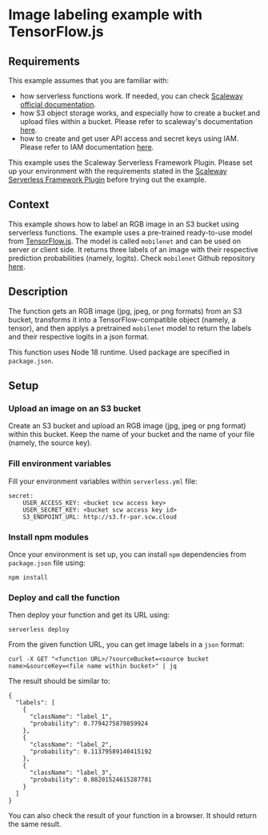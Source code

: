 # Image labeling example with TensorFlow.js

## Requirements

This example assumes that you are familiar with:
 * how serverless functions work. If needed, you can check [Scaleway official documentation](https://www.scaleway.com/en/docs/serverless/functions/quickstart/).
 * how S3 object storage works, and especially how to create a bucket and upload files within a bucket. Please refer to scaleway's documentation [here](https://www.scaleway.com/en/docs/storage/object/quickstart/).
 * how to create and get user API access and secret keys using IAM. Please refer to IAM documentation [here](https://www.scaleway.com/en/docs/identity-and-access-management/iam/concepts/).

This example uses the Scaleway Serverless Framework Plugin. Please set up your environment with the requirements stated in the [Scaleway Serverless Framework Plugin](https://github.com/scaleway/serverless-scaleway-functions) before trying out the example.


## Context

This example shows how to label an RGB image in an S3 bucket using serverless functions. The example uses a pre-trained ready-to-use model from [TensorFlow.js](https://www.tensorflow.org/js/models). The model is called `mobilenet` and can be used on server or client side. It returns three labels of an image with their respective prediction probabilities (namely, logits). Check `mobilenet` Github repository [here](https://github.com/tensorflow/tfjs-models/tree/master/mobilenet).


## Description

The function gets an RGB image (jpg, jpeg, or png formats) from an S3 bucket, transforms it into a TensorFlow-compatible object (namely, a tensor), and then applys a pretrained `mobilenet` model to return the labels and their respective logits in a json format.

This function uses Node 18 runtime. Used package are specified in `package.json`.

## Setup

### Upload an image on an S3 bucket

Create an S3 bucket and upload an RGB image (jpg, jpeg or png format) within this bucket. Keep the name of your bucket and the name of your file (namely, the source key).

### Fill environment variables

Fill your environment variables within `serverless.yml` file:

```
secret:
    USER_ACCESS_KEY: <bucket scw access key>
    USER_SECRET_KEY: <bucket scw access key id>
    S3_ENDPOINT_URL: http://s3.fr-par.scw.cloud
```

### Install npm modules

Once your environment is set up, you can install `npm` dependencies from `package.json` file using:

```
npm install
```

### Deploy and call the function

Then deploy your function and get its URL using:

```
serverless deploy
```

From the given function URL, you can get image labels in a `json` format:

```
curl -X GET "<function URL>/?sourceBucket=<source bucket name>&sourceKey=<file name within bucket>" | jq
```

The result should be similar to:

```
{
  "labels": [
    {
      "className": "label_1",
      "probability": 0.7794275879859924
    },
    {
      "className": "label_2",
      "probability": 0.11379589140415192
    },
    {
      "className": "label_3",
      "probability": 0.08201524615287781
    }
  ]
}

```

You can also check the result of your function in a browser. It should return the same result.
